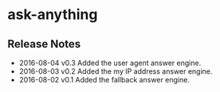 # ask-anything
## Release Notes
* 2016-08-04 v0.3 Added the user agent answer engine.
* 2016-08-03 v0.2 Added the my IP address answer engine.
* 2016-08-02 v0.1 Added the fallback answer engine.
